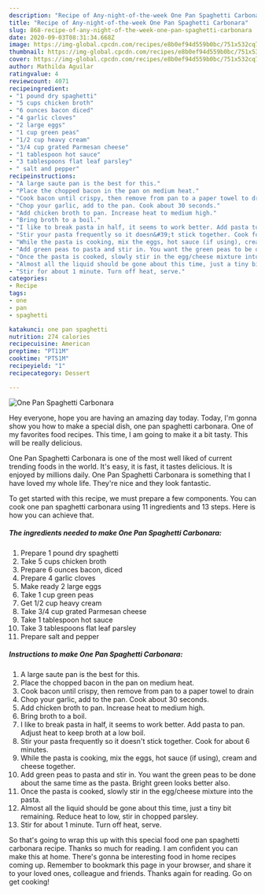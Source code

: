 ```yaml
---
description: "Recipe of Any-night-of-the-week One Pan Spaghetti Carbonara"
title: "Recipe of Any-night-of-the-week One Pan Spaghetti Carbonara"
slug: 868-recipe-of-any-night-of-the-week-one-pan-spaghetti-carbonara
date: 2020-09-03T08:31:34.668Z
image: https://img-global.cpcdn.com/recipes/e8b0ef94d559b0bc/751x532cq70/one-pan-spaghetti-carbonara-recipe-main-photo.jpg
thumbnail: https://img-global.cpcdn.com/recipes/e8b0ef94d559b0bc/751x532cq70/one-pan-spaghetti-carbonara-recipe-main-photo.jpg
cover: https://img-global.cpcdn.com/recipes/e8b0ef94d559b0bc/751x532cq70/one-pan-spaghetti-carbonara-recipe-main-photo.jpg
author: Mathilda Aguilar
ratingvalue: 4
reviewcount: 4071
recipeingredient:
- "1 pound dry spaghetti"
- "5 cups chicken broth"
- "6 ounces bacon diced"
- "4 garlic cloves"
- "2 large eggs"
- "1 cup green peas"
- "1/2 cup heavy cream"
- "3/4 cup grated Parmesan cheese"
- "1 tablespoon hot sauce"
- "3 tablespoons flat leaf parsley"
- " salt and pepper"
recipeinstructions:
- "A large saute pan is the best for this."
- "Place the chopped bacon in the pan on medium heat."
- "Cook bacon until crispy, then remove from pan to a paper towel to drain"
- "Chop your garlic, add to the pan. Cook about 30 seconds."
- "Add chicken broth to pan. Increase heat to medium high."
- "Bring broth to a boil."
- "I like to break pasta in half, it seems to work better. Add pasta to pan. Adjust heat to keep broth at a low boil."
- "Stir your pasta frequently so it doesn&#39;t stick together. Cook for about 6 minutes."
- "While the pasta is cooking, mix the eggs, hot sauce (if using), cream and cheese together."
- "Add green peas to pasta and stir in. You want the green peas to be done about the same time as the pasta. Bright green looks better also."
- "Once the pasta is cooked, slowly stir in the egg/cheese mixture into the pasta."
- "Almost all the liquid should be gone about this time, just a tiny bit remaining. Reduce heat to low, stir in chopped parsley."
- "Stir for about 1 minute. Turn off heat, serve."
categories:
- Recipe
tags:
- one
- pan
- spaghetti

katakunci: one pan spaghetti 
nutrition: 274 calories
recipecuisine: American
preptime: "PT11M"
cooktime: "PT51M"
recipeyield: "1"
recipecategory: Dessert

---
```



![One Pan Spaghetti Carbonara](https://img-global.cpcdn.com/recipes/e8b0ef94d559b0bc/751x532cq70/one-pan-spaghetti-carbonara-recipe-main-photo.jpg)

Hey everyone, hope you are having an amazing day today. Today, I'm gonna show you how to make a special dish, one pan spaghetti carbonara. One of my favorites food recipes. This time, I am going to make it a bit tasty. This will be really delicious.

One Pan Spaghetti Carbonara is one of the most well liked of current trending foods in the world. It's easy, it is fast, it tastes delicious. It is enjoyed by millions daily. One Pan Spaghetti Carbonara is something that I have loved my whole life. They're nice and they look fantastic.




To get started with this recipe, we must prepare a few components. You can cook one pan spaghetti carbonara using 11 ingredients and 13 steps. Here is how you can achieve that.

<!--inarticleads1-->

##### The ingredients needed to make One Pan Spaghetti Carbonara:

1. Prepare 1 pound dry spaghetti
1. Take 5 cups chicken broth
1. Prepare 6 ounces bacon, diced
1. Prepare 4 garlic cloves
1. Make ready 2 large eggs
1. Take 1 cup green peas
1. Get 1/2 cup heavy cream
1. Take 3/4 cup grated Parmesan cheese
1. Take 1 tablespoon hot sauce
1. Take 3 tablespoons flat leaf parsley
1. Prepare  salt and pepper




<!--inarticleads2-->

##### Instructions to make One Pan Spaghetti Carbonara:

1. A large saute pan is the best for this.
1. Place the chopped bacon in the pan on medium heat.
1. Cook bacon until crispy, then remove from pan to a paper towel to drain
1. Chop your garlic, add to the pan. Cook about 30 seconds.
1. Add chicken broth to pan. Increase heat to medium high.
1. Bring broth to a boil.
1. I like to break pasta in half, it seems to work better. Add pasta to pan. Adjust heat to keep broth at a low boil.
1. Stir your pasta frequently so it doesn&#39;t stick together. Cook for about 6 minutes.
1. While the pasta is cooking, mix the eggs, hot sauce (if using), cream and cheese together.
1. Add green peas to pasta and stir in. You want the green peas to be done about the same time as the pasta. Bright green looks better also.
1. Once the pasta is cooked, slowly stir in the egg/cheese mixture into the pasta.
1. Almost all the liquid should be gone about this time, just a tiny bit remaining. Reduce heat to low, stir in chopped parsley.
1. Stir for about 1 minute. Turn off heat, serve.




So that's going to wrap this up with this special food one pan spaghetti carbonara recipe. Thanks so much for reading. I am confident you can make this at home. There's gonna be interesting food in home recipes coming up. Remember to bookmark this page in your browser, and share it to your loved ones, colleague and friends. Thanks again for reading. Go on get cooking!
